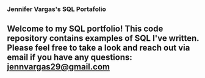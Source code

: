 
### Jennifer Vargas's SQL Portafolio

## Welcome to my SQL portfolio! This code repository contains examples of SQL I've written. Please feel free to take a look and reach out via email if you have any questions: jennvargas29@gmail.com

